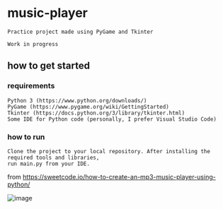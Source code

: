 # music-player

    Practice project made using PyGame and Tkinter

    Work in progress

## how to get started

### requirements

    Python 3 (https://www.python.org/downloads/)
    PyGame (https://www.pygame.org/wiki/GettingStarted)
    Tkinter (https://docs.python.org/3/library/tkinter.html)
    Some IDE for Python code (personally, I prefer Visual Studio Code)

### how to run

    Clone the project to your local repository. After installing the required tools and libraries, 
    run main.py from your IDE.

from https://sweetcode.io/how-to-create-an-mp3-music-player-using-python/

![image](https://user-images.githubusercontent.com/107042762/235917965-4265100e-1b44-4789-aca2-109611e65e65.png)
